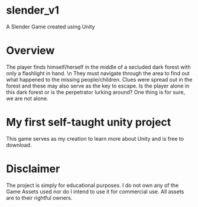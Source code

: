 # slender_v1
A Slender Game created using Unity

# Overview
The player finds himself/herself in the middle of a secluded dark forest with only a flashlight in hand. \n
They must navigate through the area to find out what happened to the missing people/children.
Clues were spread out in the forest and these may also serve as the key to escape.
Is the player alone in this dark forest or is the perpetrator lurking around?
One thing is for sure, we are not alone.

# My first self-taught unity project
This game serves as my creation to learn more about Unity and is free to download.

# Disclaimer
The project is simply for educational purposes.
I do not own any of the Game Assets used nor do I intend to use it for commercial use.
All assets are to their rightful owners.
